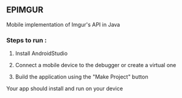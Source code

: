 ## EPIMGUR

Mobile implementation of Imgur's API in Java


### Steps to run :

1. Install AndroidStudio

2. Connect a mobile device to the debugger or create a virtual one

3. Build the application using the "Make Project" button

Your app should install and run on your device
